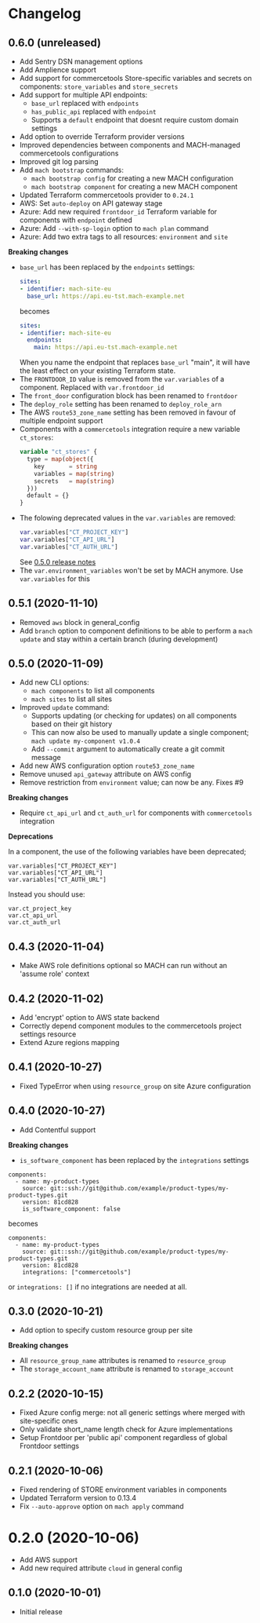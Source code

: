 # Changelog

## 0.6.0 (unreleased)
- Add Sentry DSN management options
- Add Amplience support
- Add support for commercetools Store-specific variables and secrets on components: `store_variables` and `store_secrets`
- Add support for multiple API endpoints:
    - `base_url` replaced with `endpoints`
    - `has_public_api` replaced with `endpoint`
    - Supports a `default` endpoint that doesnt require custom domain settings
- Add option to override Terraform provider versions
- Improved dependencies between components and MACH-managed commercetools configurations
- Improved git log parsing
- Add `mach bootstrap` commands:
    - `mach bootstrap config` for creating a new MACH configuration
    - `mach bootstrap component` for creating a new MACH component
- Updated Terraform commercetools provider to `0.24.1`
- AWS: Set `auto-deploy` on API gateway stage
- Azure: Add new required `frontdoor_id` Terraform variable for components with `endpoint` defined
- Azure: Add `--with-sp-login` option to `mach plan` command
- Azure: Add two extra tags to all resources: `environment` and `site`


**Breaking changes**

- `base_url` has been replaced by the `endpoints` settings:<br>
  ```yaml
  sites:
  - identifier: mach-site-eu
    base_url: https://api.eu-tst.mach-example.net
  ```
  becomes
  ```yaml
  sites:
  - identifier: mach-site-eu
    endpoints: 
      main: https://api.eu-tst.mach-example.net
  ```
  When you name the endpoint that replaces `base_url` "main", it will have the least effect on your existing Terraform state.
- The `FRONTDOOR_ID` value is removed from the `var.variables` of a component. Replaced with `var.frontdoor_id`
- The `front_door` configuration block has been renamed to `frontdoor`
- The `deploy_role` setting has been renamed to `deploy_role_arn`
- The AWS `route53_zone_name` setting has been removed in favour of multiple endpoint support
- Components with a `commercetools` integration require a new variable `ct_stores`:
  ```terraform
  variable "ct_stores" {
    type = map(object({
      key       = string
      variables = map(string)
      secrets   = map(string)
    }))
    default = {}
  }
  ```
- The folowing deprecated values in the `var.variables` are removed:
  ```terraform
  var.variables["CT_PROJECT_KEY"]
  var.variables["CT_API_URL"]
  var.variables["CT_AUTH_URL"]
  ```
  See [0.5.0 release notes](#050-2020-11-09)
- The `var.environment_variables` won't be set by MACH anymore. Use `var.variables` for this
  

## 0.5.1 (2020-11-10)
- Removed `aws` block in general_config
- Add `branch` option to component definitions to be able to perform a `mach update` and stay within a certain branch (during development)
  

## 0.5.0 (2020-11-09)
- Add new CLI options:
    - `mach components` to list all components
    - `mach sites` to list all sites
- Improved `update` command:
    - Supports updating (or checking for updates) on all components based on their git history
    - This can now also be used to manually update a single component; `mach update my-component v1.0.4`
    - Add `--commit` argument to automatically create a git commit message
- Add new AWS configuration option `route53_zone_name`
- Remove unused `api_gateway` attribute on AWS config
- Remove restriction from `environment` value; can now be any. Fixes #9

**Breaking changes**

- Require `ct_api_url` and `ct_auth_url` for components with `commercetools` integration

**Deprecations**

In a component, the use of the following variables have been deprecated;

```
var.variables["CT_PROJECT_KEY"]
var.variables["CT_API_URL"]
var.variables["CT_AUTH_URL"]
```

Instead you should use:

```
var.ct_project_key
var.ct_api_url
var.ct_auth_url
```

## 0.4.3 (2020-11-04)
- Make AWS role definitions optional so MACH can run without an 'assume role' context


## 0.4.2 (2020-11-02)
- Add 'encrypt' option to AWS state backend
- Correctly depend component modules to the commercetools project settings resource
- Extend Azure regions mapping
  

## 0.4.1 (2020-10-27)
- Fixed TypeError when using `resource_group` on site Azure configuration


## 0.4.0 (2020-10-27)
- Add Contentful support

**Breaking changes**

- `is_software_component` has been replaced by the `integrations` settings

```
components:
  - name: my-product-types
    source: git::ssh://git@github.com/example/product-types/my-product-types.git
    version: 81cd828
    is_software_component: false
```

becomes

```
components:
  - name: my-product-types
    source: git::ssh://git@github.com/example/product-types/my-product-types.git
    version: 81cd828
    integrations: ["commercetools"]
```

or `integrations: []` if no integrations are needed at all.


## 0.3.0 (2020-10-21)
- Add option to specify custom resource group per site
  
**Breaking changes**

- All `resource_group_name` attributes is renamed to `resource_group`
- The `storage_account_name` attribute is renamed to `storage_account`


## 0.2.2 (2020-10-15)
- Fixed Azure config merge: not all generic settings where merged with site-specific ones
- Only validate short_name length check for Azure implementations
- Setup Frontdoor per 'public api' component regardless of global Frontdoor settings


## 0.2.1 (2020-10-06)
- Fixed rendering of STORE environment variables in components
- Updated Terraform version to 0.13.4
- Fix `--auto-approve` option on `mach apply` command


0.2.0 (2020-10-06)
=================
- Add AWS support
- Add new required attribute `cloud` in general config
  

## 0.1.0 (2020-10-01)
- Initial release
